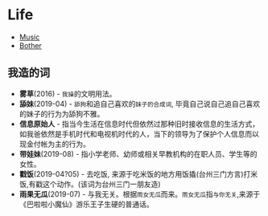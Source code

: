 # Life

- [Music](music.md)
- [Bother](bother)

## 我造的词

- **雾草**(2016) - `我操`的文明用法。
- **舔妹**(2019-04) - `舔狗`和追自己喜欢的`妹子的合成词`, 毕竟自己说自己追自己喜欢的妹子的行为为舔狗不雅。
- **信息原始人** - 指当今生活在信息时代但依然过那种旧时接收信息的生活方式，如我爸依然是手机时代和电视机时代的人，当下的领导为了保护个人信息而以现金付帐为主的行为。
- **带娃妹**(2019-08) - 指小学老师、幼师或相关早教机构的在职人员、学生等的女性。
- **戳饭**(2019-04?05) - 去吃饭, 来源于吃米饭的地方用饭撬(台州三门方言)打米饭,有戳这个动作。(该词为台州三门一朋友造)
- **雨果无瓜**(2019-07) - 与我无关。根据`雨女无瓜`而来。`雨女无瓜`指`与你无关`,来源于《巴啦啦小魔仙》游乐王子生硬的普通话。
